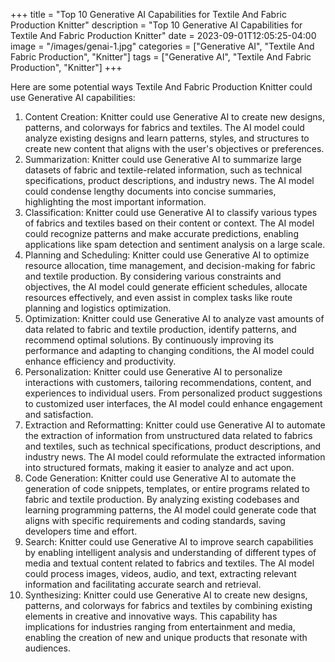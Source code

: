 +++
title = "Top 10 Generative AI Capabilities for Textile And Fabric Production Knitter"
description = "Top 10 Generative AI Capabilities for Textile And Fabric Production Knitter"
date = 2023-09-01T12:05:25-04:00
image = "/images/genai-1.jpg"
categories = ["Generative AI", "Textile And Fabric Production", "Knitter"]
tags = ["Generative AI", "Textile And Fabric Production", "Knitter"]
+++

Here are some potential ways Textile And Fabric Production Knitter could use Generative AI capabilities:

1. Content Creation: Knitter could use Generative AI to create new designs, patterns, and colorways for fabrics and textiles. The AI model could analyze existing designs and learn patterns, styles, and structures to create new content that aligns with the user's objectives or preferences.
2. Summarization: Knitter could use Generative AI to summarize large datasets of fabric and textile-related information, such as technical specifications, product descriptions, and industry news. The AI model could condense lengthy documents into concise summaries, highlighting the most important information.
3. Classification: Knitter could use Generative AI to classify various types of fabrics and textiles based on their content or context. The AI model could recognize patterns and make accurate predictions, enabling applications like spam detection and sentiment analysis on a large scale.
4. Planning and Scheduling: Knitter could use Generative AI to optimize resource allocation, time management, and decision-making for fabric and textile production. By considering various constraints and objectives, the AI model could generate efficient schedules, allocate resources effectively, and even assist in complex tasks like route planning and logistics optimization.
5. Optimization: Knitter could use Generative AI to analyze vast amounts of data related to fabric and textile production, identify patterns, and recommend optimal solutions. By continuously improving its performance and adapting to changing conditions, the AI model could enhance efficiency and productivity.
6. Personalization: Knitter could use Generative AI to personalize interactions with customers, tailoring recommendations, content, and experiences to individual users. From personalized product suggestions to customized user interfaces, the AI model could enhance engagement and satisfaction.
7. Extraction and Reformatting: Knitter could use Generative AI to automate the extraction of information from unstructured data related to fabrics and textiles, such as technical specifications, product descriptions, and industry news. The AI model could reformulate the extracted information into structured formats, making it easier to analyze and act upon.
8. Code Generation: Knitter could use Generative AI to automate the generation of code snippets, templates, or entire programs related to fabric and textile production. By analyzing existing codebases and learning programming patterns, the AI model could generate code that aligns with specific requirements and coding standards, saving developers time and effort.
9. Search: Knitter could use Generative AI to improve search capabilities by enabling intelligent analysis and understanding of different types of media and textual content related to fabrics and textiles. The AI model could process images, videos, audio, and text, extracting relevant information and facilitating accurate search and retrieval.
10. Synthesizing: Knitter could use Generative AI to create new designs, patterns, and colorways for fabrics and textiles by combining existing elements in creative and innovative ways. This capability has implications for industries ranging from entertainment and media, enabling the creation of new and unique products that resonate with audiences.